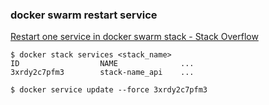 ### docker swarm restart service


[Restart one service in docker swarm stack - Stack Overflow](https://stackoverflow.com/questions/44811886/restart-one-service-in-docker-swarm-stack "Restart one service in docker swarm stack - Stack Overflow")


 

```
$ docker stack services <stack_name>
ID                  NAME              ...
3xrdy2c7pfm3        stack-name_api    ...

$ docker service update --force 3xrdy2c7pfm3
```
